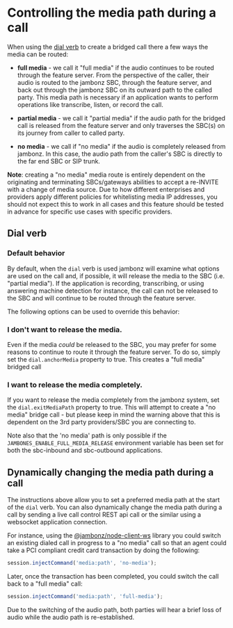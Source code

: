 # Controlling the media path during a call

When using the [dial verb](/docs/webhooks/hangu) to create a bridged call there a few ways the media can be routed:

- **full media** - we call it "full media" if the audio continues to be routed through the feature server.  From the perspective of the caller, their audio is routed to the jambonz SBC, through the feature server, and back out through the jambonz SBC on its outward path to the called party.  This media path is necessary if an application wants to perform operations like transcribe, listen, or record the call.

- **partial media** - we call it "partial media" if the audio path for the bridged call is released from the feature server and only traverses the SBC(s) on its journey from caller to called party.

- **no media** - we call if "no media" if the audio is completely released from jambonz.  In this case, the audio path from the caller's SBC is directly to the far end SBC or SIP trunk.  

**Note**: creating a "no media" media route is entirely dependent on the originating and terminating SBCs/gateways abilities to accept a re-INVITE with a change of media source.  Due to how different enterprises and providers apply different policies for whitelisting media IP addresses, you should not expect this to work in all cases and this feature should be tested in advance for specific use cases with specific providers.

## Dial verb

### Default behavior

By default, when the `dial` verb is used jambonz will examine what options are used on the call and, if possible, it will release the media to the SBC (i.e. "partial media").  If the application is recording, transcribing, or using answering machine detection for instance, the call can not be released to the SBC and will continue to be routed through the feature server.

The following options can be used to override this behavior:

### I don't want to release the media.

Even if the media _could_ be released to the SBC, you may prefer for some reasons to continue to route it through the feature server.  To do so, simply set the `dial.anchorMedia` property to true.  This creates a "full media" bridged call

### I want to release the media completely.

If you want to release the media completely from the jambonz system, set the `dial.exitMediaPath` property to true.  This will attempt to create a "no media" bridge call - but please keep in mind the warning above that this is dependent on the 3rd party providers/SBC you are connecting to.  

Note also that the 'no media' path is only possible if the `JAMBONES_ENABLE_FULL_MEDIA_RELEASE` environment variable has been set for both the sbc-inbound and sbc-outbound applications.

## Dynamically changing the media path during a call

The instructions above allow you to set a preferred media path at the start of the `dial` verb.  You can also dynamically change the media path during a call by sending a live call control REST api call or the similar using a websocket application connection.

For instance, using the [@jambonz/node-client-ws](https://www.npmjs.com/package/@jambonz/node-client-ws) library you could switch an existing dialed call in progress to a "no media" call so that an agent could take a PCI compliant credit card transaction by doing the following:

```js
session.injectCommand('media:path', 'no-media');
```

Later, once the transaction has been completed, you could switch the call back to a "full media" call:

```js
session.injectCommand('media:path', 'full-media');
```

Due to the switching of the audio path, both parties will hear a brief loss of audio while the audio path is re-established.